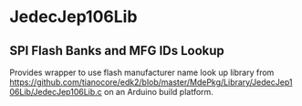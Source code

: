 # JedecJep106Lib

## SPI Flash Banks and MFG IDs Lookup

Provides wrapper to use flash manufacturer name look up library from
https://github.com/tianocore/edk2/blob/master/MdePkg/Library/JedecJep106Lib/JedecJep106Lib.c
on an Arduino build platform.
